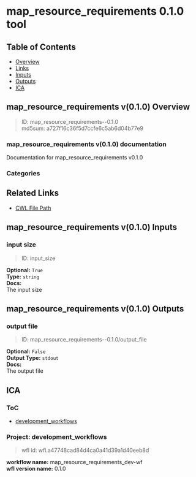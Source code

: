 
map_resource_requirements 0.1.0 tool
====================================

## Table of Contents
  
- [Overview](#map_resource_requirements-v010-overview)  
- [Links](#related-links)  
- [Inputs](#map_resource_requirements-v010-inputs)  
- [Outputs](#map_resource_requirements-v010-outputs)  
- [ICA](#ica)  


## map_resource_requirements v(0.1.0) Overview



  
> ID: map_resource_requirements--0.1.0  
> md5sum: a727f16c36f5d7ccfe6c5ab6d04b77e9

### map_resource_requirements v(0.1.0) documentation
  
Documentation for map_resource_requirements v0.1.0

### Categories
  


## Related Links
  
- [CWL File Path](../../../../../../tools/map_resource_requirements/0.1.0/map_resource_requirements__0.1.0.cwl)  

  


## map_resource_requirements v(0.1.0) Inputs

### input size



  
> ID: input_size
  
**Optional:** `True`  
**Type:** `string`  
**Docs:**  
The input size

  


## map_resource_requirements v(0.1.0) Outputs

### output file



  
> ID: map_resource_requirements--0.1.0/output_file  

  
**Optional:** `False`  
**Output Type:** `stdout`  
**Docs:**  
The output file
  

  


## ICA

### ToC
  
- [development_workflows](#project-development_workflows)  


### Project: development_workflows


> wfl id: wfl.a47748cad84d4ca0a41d39a1d40eeb8d  

  
**workflow name:** map_resource_requirements_dev-wf  
**wfl version name:** 0.1.0  

  

